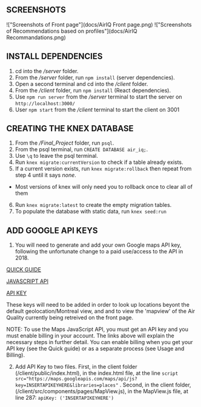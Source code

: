 ## SCREENSHOTS 
!["Screenshots of Front page"](docs/AirIQ Front page.png)
!["Screenshots of Recommendations based on profiles"](docs/AirIQ Recommandations.png)


## INSTALL DEPENDENCIES

1. cd into the */server* folder.
2. From the */server* folder, run ```npm install``` (server dependencies).
3. Open a second terminal and cd into the */client* folder.
4. From the */client* folder, run ```npm install``` (React dependencies).
5. Use ```npm run server``` from the */server* terminal to start the server on ```http://localhost:3000/```
6. User ```npm start``` from the */client* terminal to start the client on 3001

## CREATING THE KNEX DATABASE

1. From the */Final_Project* folder, run ```psql```.
2. From the psql terminal, run ```CREATE DATABASE air_iq;```.
3. Use ```\q``` to leave the psql terminal.
4. Run ```knex migrate:currentVersion``` to check if a table already exists.
5. If a current version exists, run ```knex migrate:rollback``` then repeat from step 4 until it says *none*.
  - Most versions of knex will only need you to rollback once to clear all of them
6. Run ```knex migrate:latest``` to create the empty migration tables.
7. To populate the database with static data, run ```knex seed:run```

## ADD GOOGLE API KEYS

1. You will need to generate and add your own Google maps API key, following the unfortunate change to a paid use/access to the API in 2018.

 <a href="https://developers.google.com/maps/documentation/javascript/get-api-key#quick-guide">QUICK GUIDE</a>

 <a href="https://developers.google.com/maps/documentation/javascript/tutorial">JAVASCRIPT API</a>

 <a href="https://developers.google.com/maps/documentation/javascript/get-api-key">API KEY</a>

These keys will need to be added in order to look up locations beyont the default geolocation/Montreal view, and and to view the 'mapview' of the Air Quality currently being retreived on the front page.

NOTE: To use the Maps JavaScript API, you must get an API key and you must enable billing in your account. The links above will explain the necessary steps in further detail. You can enable billing when you get your API key (see the Quick guide) or as a separate process (see Usage and Billing).

2. Add API Key to two files. 
First, in the client folder (/client/public/index.html), in the index.html file, at the line
```script src="https://maps.googleapis.com/maps/api/js?key=INSERTAPIKEYHERE&libraries=places"```
.
Second, in the client folder, (/client/src/components/pages/MapView.js), in the MapView.js file, at line 287:
```apiKey: ('INSERTAPIKEYHERE')```



